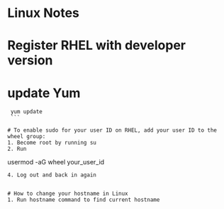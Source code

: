 # Linux Notes

# Register RHEL with developer version

# update Yum
   ```
    yum update
    ```

# To enable sudo for your user ID on RHEL, add your user ID to the wheel group:
1. Become root by running su
2. Run
   ```
   usermod -aG wheel your_user_id
   ```
4. Log out and back in again


# How to change your hostname in Linux
1. Run hostname command to find current hostname


